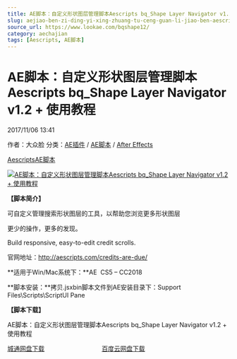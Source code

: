 ```yaml
---
title: AE脚本：自定义形状图层管理脚本Aescripts bq_Shape Layer Navigator v1.2 + 使用教程
slug: aejiao-ben-zi-ding-yi-xing-zhuang-tu-ceng-guan-li-jiao-ben-aescripts-bq-shape-layer-navigator-v1-2-shi-yong-jiao-cheng
source_url: https://www.lookae.com/bqshape12/
category: aechajian
tags: [Aescripts, AE脚本]
---
```

# AE脚本：自定义形状图层管理脚本Aescripts bq\_Shape Layer Navigator v1.2 + 使用教程

2017/11/06 13:41

作者：大众脸
分类：[AE插件](https://www.lookae.com/after-effects/aechajian/) / [AE脚本](https://www.lookae.com/after-effects/aescripts/) / [After Effects](https://www.lookae.com/after-effects/)

[Aescripts](https://www.lookae.com/tag/aescripts/)[AE脚本](https://www.lookae.com/tag/ae%e8%84%9a%e6%9c%ac/)

[![AE脚本：自定义形状图层管理脚本Aescripts bq_Shape Layer Navigator v1.2 + 使用教程](https://www.lookae.com/wp-content/uploads/2016/01/bq_shape.jpg "AE脚本：自定义形状图层管理脚本Aescripts bq_Shape Layer Navigator v1.2 + 使用教程-LookAE.com")](https://www.lookae.com/wp-content/uploads/2016/01/bq_shape.jpg)

**【脚本简介】**

可自定义管理搜索形状图层的工具，以帮助您浏览更多形状图层

更少的操作，更多的发现。

Build responsive, easy-to-edit credit scrolls.

官网地址：http://aescripts.com/credits-are-due/

**适用于Win/Mac系统下：**AE  CS5 – CC2018

**脚本安装：**拷贝.jsxbin脚本文件到AE安装目录下：Support Files\Scripts\ScriptUI Pane

**【脚本下载】**

AE脚本：自定义形状图层管理脚本Aescripts bq\_Shape Layer Navigator v1.2 + 使用教程

[城通网盘下载](https://lookae.ctfile.com/fs/680462-227206977)                                 [百度云网盘下载](https://pan.baidu.com/s/1jI1kXFK)
